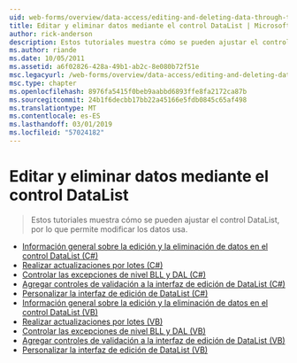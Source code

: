 ```yaml
---
uid: web-forms/overview/data-access/editing-and-deleting-data-through-the-datalist/index
title: Editar y eliminar datos mediante el control DataList | Microsoft Docs
author: rick-anderson
description: Estos tutoriales muestra cómo se pueden ajustar el control DataList, por lo que permite modificar los datos usa.
ms.author: riande
ms.date: 10/05/2011
ms.assetid: a6f02826-428a-49b1-ab2c-8e080b72f51e
msc.legacyurl: /web-forms/overview/data-access/editing-and-deleting-data-through-the-datalist
msc.type: chapter
ms.openlocfilehash: 8976fa5415f0beb9aabbd6893ffe8fa2172ca87b
ms.sourcegitcommit: 24b1f6decbb17bb22a45166e5fdb0845c65af498
ms.translationtype: MT
ms.contentlocale: es-ES
ms.lasthandoff: 03/01/2019
ms.locfileid: "57024182"
---
```

<a name="editing-and-deleting-data-through-the-datalist"></a>Editar y eliminar datos mediante el control DataList
====================
> Estos tutoriales muestra cómo se pueden ajustar el control DataList, por lo que permite modificar los datos usa.


- [Información general sobre la edición y la eliminación de datos en el control DataList (C#)](an-overview-of-editing-and-deleting-data-in-the-datalist-cs.md)
- [Realizar actualizaciones por lotes (C#)](performing-batch-updates-cs.md)
- [Controlar las excepciones de nivel BLL y DAL (C#)](handling-bll-and-dal-level-exceptions-cs.md)
- [Agregar controles de validación a la interfaz de edición de DataList (C#)](adding-validation-controls-to-the-datalist-s-editing-interface-cs.md)
- [Personalizar la interfaz de edición de DataList (C#)](customizing-the-datalist-s-editing-interface-cs.md)
- [Información general sobre la edición y la eliminación de datos en el control DataList (VB)](an-overview-of-editing-and-deleting-data-in-the-datalist-vb.md)
- [Realizar actualizaciones por lotes (VB)](performing-batch-updates-vb.md)
- [Controlar las excepciones de nivel BLL y DAL (VB)](handling-bll-and-dal-level-exceptions-vb.md)
- [Agregar controles de validación a la interfaz de edición de DataList (VB)](adding-validation-controls-to-the-datalist-s-editing-interface-vb.md)
- [Personalizar la interfaz de edición de DataList (VB)](customizing-the-datalist-s-editing-interface-vb.md)
